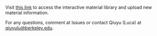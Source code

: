 Visit [this link](URLhttps://qiuyuluuu.github.io/DtU/) to access the interactive material library and upload new material information.

For any questions, comment at Issues or contact Qiuyu (Luca) at qiuyulu@berkeley.edu.
